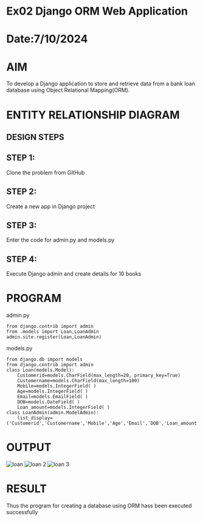 # Ex02 Django ORM Web Application
# Date:7/10/2024
# AIM
To develop a Django application to store and retrieve data from a bank loan database using Object Relational Mapping(ORM).

# ENTITY RELATIONSHIP DIAGRAM
## DESIGN STEPS
## STEP 1:
Clone the problem from GitHub

## STEP 2:
Create a new app in Django project

## STEP 3:
Enter the code for admin.py and models.py

## STEP 4:
Execute Django admin and create details for 10 books

# PROGRAM
admin.py
```
from django.contrib import admin
from .models import Loan,LoanAdmin
admin.site.register(Loan,LoanAdmin)
```
models.py
```
from django.db import models
from django.contrib import admin
class Loan(models.Model):
    Customerid=models.CharField(max_length=20, primary_key=True)
    Customername=models.CharField(max_length=100)
    Mobile=models.IntegerField( )
    Age=models.IntegerField( )
    Email=models.EmailField( )
    DOB=models.DateField( )
    Loan_amount=models.IntegerField( )
class LoanAdmin(admin.ModelAdmin):
    list_display=('Customerid','Customername','Mobile','Age','Email','DOB','Loan_amount')
```
# OUTPUT
![loan](https://github.com/user-attachments/assets/314487a8-ef80-4393-8c30-e2b435933ebc)
![loan 2](https://github.com/user-attachments/assets/eb52a7d6-52e9-4999-ae84-099fe43d7253)
![loan 3](https://github.com/user-attachments/assets/0ecfe9f2-62b7-456a-b6e4-387224f42fbc)

# RESULT
Thus the program for creating a database using ORM hass been executed successfully

